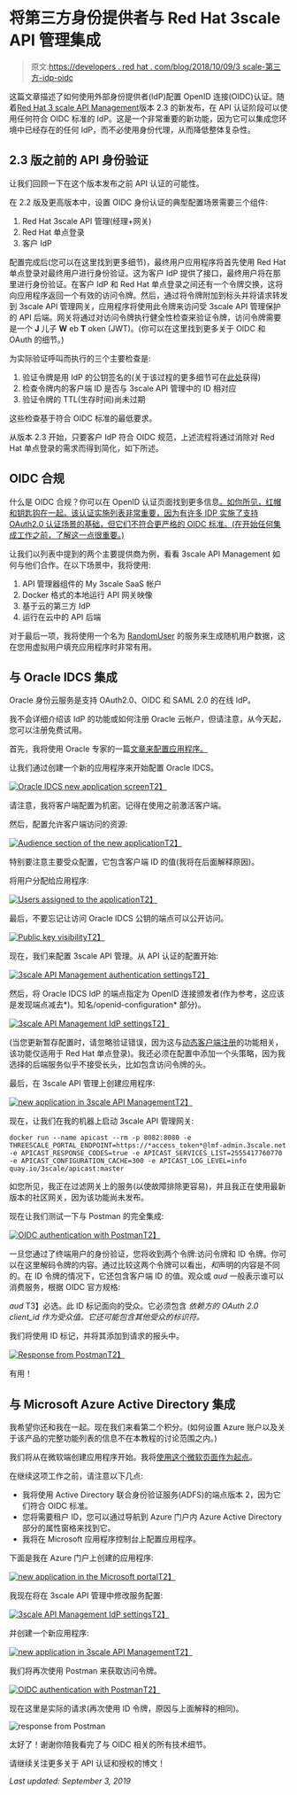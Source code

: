 # 将第三方身份提供者与 Red Hat 3scale API 管理集成

> 原文:[https://developers . red hat . com/blog/2018/10/09/3 scale-第三方-idp-oidc](https://developers.redhat.com/blog/2018/10/09/3scale-3rd-party-idp-oidc)

这篇文章描述了如何使用外部身份提供者(IdP)配置 OpenID 连接(OIDC)认证。随着[Red Hat 3 scale API Management](https://developers.redhat.com/products/3scale/overview/)版本 2.3 的新发布，在 API 认证阶段可以使用任何符合 OIDC 标准的 IdP。这是一个非常重要的新功能，因为它可以集成您环境中已经存在的任何 IdP，而不必使用身份代理，从而降低整体复杂性。

## 2.3 版之前的 API 身份验证

让我们回顾一下在这个版本发布之前 API 认证的可能性。

在 2.2 版及更高版本中，设置 OIDC 身份认证的典型配置场景需要三个组件:

1.  Red Hat 3scale API 管理(经理+网关)
2.  Red Hat 单点登录
3.  客户 IdP

配置完成后(您可以在这里找到更多细节)，最终用户应用程序将首先使用 Red Hat 单点登录对最终用户进行身份验证。这为客户 IdP 提供了接口，最终用户将在那里进行身份验证。在客户 IdP 和 Red Hat 单点登录之间还有一个令牌交换，这将向应用程序返回一个有效的访问令牌。然后，通过将令牌附加到标头并将请求转发到 3scale API 管理网关，应用程序将使用此令牌来访问受 3scale API 管理保护的 API 后端。网关将通过对访问令牌执行健全性检查来验证令牌，访问令牌需要是一个 **J** 儿子 **W** eb **T** oken (JWT)。(你可以在这里找到更多关于 OIDC 和 OAuth 的细节。)

为实际验证呼叫而执行的三个主要检查是:

1.  验证令牌是用 IdP 的公钥签名的(关于该过程的更多细节可在[此处](http://blog.differentpla.net/blog/2015/04/19/jwt-rs256-erlang)获得)
2.  检查令牌内的客户端 ID 是否与 3scale API 管理中的 ID 相对应
3.  验证令牌的 TTL(生存时间)尚未过期

这些检查基于符合 OIDC 标准的最低要求。

从版本 2.3 开始，只要客户 IdP 符合 OIDC 规范，上述流程将通过消除对 Red Hat 单点登录的需求而得到简化，如下所述。

## OIDC 合规

什么是 OIDC 合规？你可以在 OpenID 认证页面找到更多信息[。如你所见，红帽和钥匙钩在一起。该认证实施列表非常重要，因为有许多 IDP 实施了支持 OAuth2.0 认证场景的基础，但它们不符合更严格的 OIDC 标准。(在开始任何集成工作之前，了解这一点很重要。)](https://openid.net/certification/)

让我们以列表中提到的两个主要提供商为例，看看 3scale API Management 如何与他们合作。在以下场景中，我将使用:

1.  API 管理器组件的 My 3scale SaaS 帐户
2.  Docker 格式的本地运行 API 网关映像
3.  基于云的第三方 IdP
4.  运行在云中的 API 后端

对于最后一项，我将使用一个名为 [RandomUser](https://randomuser.me/) 的服务来生成随机用户数据，这在您用虚拟用户填充应用程序时非常有用。

## 与 Oracle IDCS 集成

Oracle 身份云服务是支持 OAuth2.0、OIDC 和 SAML 2.0 的在线 IdP。

我不会详细介绍该 IdP 的功能或如何注册 Oracle 云帐户，但请注意，从今天起，您可以注册免费试用。

首先，我将使用 Oracle 专家的一篇[文章来配置应用程序。](http://www.ateam-oracle.com/using-openid-connect-to-delegate-authentication-to-oracle-identity-cloud-service/)

让我们通过创建一个新的应用程序来开始配置 Oracle IDCS。

[![Oracle IDCS new application screen](../Images/c06a039f83f5fd196f68690666f0e937.png)T2】](https://developers.redhat.com/blog/wp-content/uploads/2018/09/Screenshot-from-2018-09-27-11-51-14.png)

请注意，我将客户端配置为机密。记得在使用之前激活客户端。

然后，配置允许客户端访问的资源:

[![Audience section of the new application](../Images/d222ae83361b47965daf4d49bb73c4d2.png)T2】](https://developers.redhat.com/blog/wp-content/uploads/2018/09/Screenshot-from-2018-09-27-11-52-39.png)

特别要注意主要受众配置，它包含客户端 ID 的值(我将在后面解释原因)。

将用户分配给应用程序:

[![Users assigned to the application](../Images/69a0164aeec710e3f0585f3ef1bb0961.png)T2】](https://developers.redhat.com/blog/wp-content/uploads/2018/09/Screenshot-from-2018-09-27-12-02-08.png)

最后，不要忘记让访问 Oracle IDCS 公钥的端点可以公开访问。

[![Public key visibility](../Images/610c211010481a47395bc313e40bc249.png)T2】](https://developers.redhat.com/blog/wp-content/uploads/2018/09/Screenshot-from-2018-09-27-12-07-25.png)

现在，我们来配置 3scale API 管理。从 API 认证的配置开始:

[![3scale API Management authentication settings](../Images/f5252db6d24fc401c8232fc1df710683.png)T2】](https://developers.redhat.com/blog/wp-content/uploads/2018/09/Screenshot-from-2018-09-26-18-31-28.png)

然后，将 Oracle IDCS IdP 的端点指定为 OpenID 连接颁发者(作为参考，这应该是发现端点减去*)。知名/openid-configuration* 部分)。

[![3scale API Management IdP settings](../Images/accac9e9be8aeb72ce07e2cb7d8337cf.png)T2】](https://developers.redhat.com/blog/wp-content/uploads/2018/09/Screenshot-from-2018-09-27-12-25-02.png)

(当您更新暂存配置时，请忽略验证错误，因为这与[动态客户端注册](https://openid.net/specs/openid-connect-registration-1_0.html#ClientRegistration)的功能相关，该功能仅适用于 Red Hat 单点登录)。我还必须在配置中添加一个头策略，因为我选择的后端服务似乎不接受长头，比如包含访问令牌的头。

最后，在 3scale API 管理上创建应用程序:

[![new application in 3scale API Management](../Images/22f043f23f72c36ea6d065a83388d298.png)T2】](https://developers.redhat.com/blog/wp-content/uploads/2018/09/Screenshot-from-2018-09-27-12-32-54.png)

现在，让我们在我的机器上启动 3scale API 管理网关:

```
docker run --name apicast --rm -p 8082:8080 -e THREESCALE_PORTAL_ENDPOINT=https://*access_token*@lmf-admin.3scale.net -e APICAST_RESPONSE_CODES=true -e APICAST_SERVICES_LIST=2555417760770 -e APICAST_CONFIGURATION_CACHE=300 -e APICAST_LOG_LEVEL=info quay.io/3scale/apicast:master
```

如您所见，我正在过滤网关上的服务(以使故障排除更容易)，并且我正在使用最新版本的社区网关，因为该功能尚未发布。

现在让我们测试一下与 Postman 的完全集成:

[![OIDC authentication with Postman](../Images/c7d65aec2e2231fe38013127fb90796e.png)T2】](https://developers.redhat.com/blog/wp-content/uploads/2018/09/Screenshot-from-2018-09-27-12-44-06.png)

一旦您通过了终端用户的身份验证，您将收到两个令牌:访问令牌和 ID 令牌。你可以在这里解码令牌的内容。通过比较这两个令牌可以看出，*和*声明的内容是不同的。在 ID 令牌的情况下，它还包含客户端 ID 的值。观众或 *aud* 一般表示谁可以消费服务，根据 OIDC 官方规格:

*aud*
T3】必选。此 ID 标记面向的受众。它必须包含 *依赖方的 OAuth 2.0 client_id 作为受众值。它还可能包含其他受众的标识符。*

我们将使用 ID 标记，并将其添加到请求的报头中。

[![Response from Postman](../Images/eaf0e42bb1bb5b831eb557b5cf1d37af.png)T2】](https://developers.redhat.com/blog/wp-content/uploads/2018/09/Screenshot-from-2018-09-27-13-06-02.png)

有用！

## 与 Microsoft Azure Active Directory 集成

我希望你还和我在一起。现在我们来看第二个积分。(如何设置 Azure 账户以及关于该产品的完整功能列表的信息不在本教程的讨论范围之内。)

我们将从在微软端创建应用程序开始。我将[使用这个微软页面作为起点](https://docs.microsoft.com/en-us/azure/active-directory/develop/v2-oauth2-auth-code-flow)。

在继续这项工作之前，请注意以下几点:

*   我将使用 Active Directory 联合身份验证服务(ADFS)的端点版本 2，因为它们符合 OIDC 标准。
*   您将需要租户 ID，您可以通过导航到 Azure 门户内 Azure Active Directory 部分的属性窗格来找到它。
*   我将在 Microsoft 应用程序控制台上配置应用程序。

下面是我在 Azure 门户上创建的应用程序:

[![new application in the Microsoft portal](../Images/de48b3547dc3f59a5f76a82bf3806ab2.png)T2】](https://developers.redhat.com/blog/wp-content/uploads/2018/09/Screenshot-from-2018-09-27-15-15-28.png)

我现在将在 3scale API 管理中修改服务配置:

[![3scale API Management IdP settings](../Images/eb8a8ad04b37064ba24e81d8d4f75cd8.png)T2】](https://developers.redhat.com/blog/wp-content/uploads/2018/09/Screenshot-from-2018-09-27-15-19-22.png)

并创建一个新应用程序:

[![new application in 3scale API Management](../Images/f698585d36b89e2a74108ccafe1a4f0d.png)T2】](https://developers.redhat.com/blog/wp-content/uploads/2018/09/Screenshot-from-2018-09-27-15-23-26.png)

我们将再次使用 Postman 来获取访问令牌。

[![OIDC authentication with Postman](../Images/66e32b73e8ed8a5c2cb6e484ec4cfd52.png)T2】](https://developers.redhat.com/blog/wp-content/uploads/2018/09/Screenshot-from-2018-09-27-15-26-10.png)

现在这里是实际的请求(再次使用 ID 令牌，原因与上面解释的相同)。

![response from Postman](../Images/f61ea3d48ced00fc216be34eb16bc5b5.png)

太好了！谢谢你陪我看完了与 OIDC 相关的所有技术细节。

请继续关注更多关于 API 认证和授权的博文！

*Last updated: September 3, 2019*